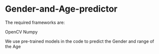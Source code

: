 # Gender-and-Age-predictor

The required frameworks are:

OpenCV
Numpy

We use pre-trained models in the code to predict the Gender and range of the Age
